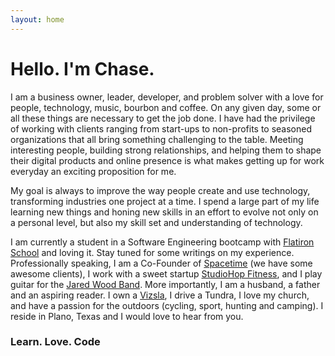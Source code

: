 ```yaml
---
layout: home
---
```

# Hello.  I'm Chase.

I am a business owner, leader, developer, and problem solver with a love for people, technology, music, bourbon and coffee. On any given day, some or all these things are necessary to get the job done. I have had the privilege of working with clients ranging from start-ups to non-profits to seasoned organizations that all bring something challenging to the table. Meeting interesting people, building strong relationships, and helping them to shape their digital products and online presence is what makes getting up for work everyday an exciting proposition for me.

My goal is always to improve the way people create and use technology, transforming industries one project at a time. I spend a large part of my life learning new things and honing new skills in an effort to evolve not only on a personal level, but also my skill set and understanding of technology.  

I am currently a student in a Software Engineering bootcamp with [Flatiron School](https://flatironschool.com/) and loving it.  Stay tuned for some writings on my experience. Professionally speaking, I am a Co-Founder of [Spacetime](http://heyspacetime.com) (we have some awesome clients), I work with a sweet startup [StudioHop Fitness](https://studiohopfitness.com), and I play guitar for the [Jared Wood Band](http://jaredwoodmusic.com).  More importantly, I am a husband, a father and an aspiring reader. I own a [Vizsla](http://www.akc.org/dog-breeds/vizsla/), I drive a Tundra, I love my church, and have a passion for the outdoors (cycling, sport, hunting and camping). I reside in Plano, Texas and I would love to hear from you.

### Learn. Love. Code
